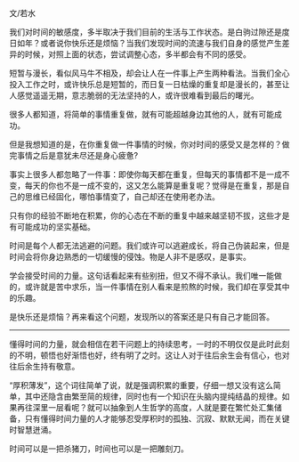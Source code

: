 文/若水

我们对时间的敏感度，多半取决于我们目前的生活与工作状态。是白驹过隙还是度日如年？或者说你快乐还是烦恼？当我们发现时间的流速与我们自身的感觉产生差异的时候，对照上面的状态，尝试调整心态，多半都会有不同的感受。

短暂与漫长，看似风马牛不相及，却会让人在一件事上产生两种看法。当我们全心投入工作之时，或许快乐总是短暂的，而日复一日枯燥的重复却是漫长的，甚至让人感觉遥遥无期，意志脆弱的无法坚持的人，或许很难看到最后的曙光。

很多人都知道，将简单的事情重复做，就有可能超越身边其他的人，就有可能成功。

但是我想知道的是，在你重复做一件事情的时候，你对时间的感受又是怎样的？做完事情之后是意犹未尽还是身心疲惫?

事实上很多人都忽略了一件事：即使你每天都在重复，但每天的事情都不是一成不变，每天的你也不是一成不变的，这又怎么能算是重复呢？觉得是在重复，那是自己的思维已经固化，哪怕事情变了，自己却还在使用老办法。

只有你的经验不断地在积累，你的心态在不断的重复中越来越坚韧不拔，这些才是有可能成功的坚实基础。

时间是每个人都无法逃避的问题。我们或许可以逃避成长，将自己伪装起来，但是时间会将你身边熟悉的一切缓慢的侵蚀。物是人非不是感叹，是事实。

学会接受时间的力量。这句话看起来有些别扭，但又不得不承认。我们唯一能做的，或许就是苦中求乐，当一件事情在别人看来是煎熬的时候，我们却在享受其中的乐趣。

是快乐还是烦恼？再来看这个问题，发现所以的答案还是只有自己才能回答。

* * *

懂得时间的力量，就会相信在若干问题上的持续思考，一时的不明仅仅是此时此刻的不明，顿悟也好渐悟也好，终有明了之时。这让人对于往后余生会有信心，也对往后余生持有敬意。

“厚积薄发”，这个词往简单了说，就是强调积累的重要，仔细一想又没有这么简单，其中还隐含由繁至简的规律，同时也有一个知识在头脑内提纯结晶的规律。如果再往深里一层看呢？就可以抽象到人生哲学的高度，人就是要在繁忙处汇集储备，只有懂得时间力量的人才能够忍受厚积时的孤独、沉寂、默默无闻，而在关键时智慧迸涌。

时间可以是一把杀猪刀，时间也可以是一把雕刻刀。